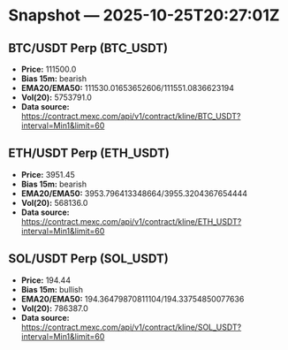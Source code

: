 # Snapshot — 2025-10-25T20:27:01Z

## BTC/USDT Perp (BTC_USDT)
- **Price:** 111500.0
- **Bias 15m:** bearish
- **EMA20/EMA50:** 111530.01653652606/111551.0836623194
- **Vol(20):** 5753791.0
- **Data source:** https://contract.mexc.com/api/v1/contract/kline/BTC_USDT?interval=Min1&limit=60

## ETH/USDT Perp (ETH_USDT)
- **Price:** 3951.45
- **Bias 15m:** bearish
- **EMA20/EMA50:** 3953.796413348664/3955.3204367654444
- **Vol(20):** 568136.0
- **Data source:** https://contract.mexc.com/api/v1/contract/kline/ETH_USDT?interval=Min1&limit=60

## SOL/USDT Perp (SOL_USDT)
- **Price:** 194.44
- **Bias 15m:** bullish
- **EMA20/EMA50:** 194.36479870811104/194.33754850077636
- **Vol(20):** 786387.0
- **Data source:** https://contract.mexc.com/api/v1/contract/kline/SOL_USDT?interval=Min1&limit=60
